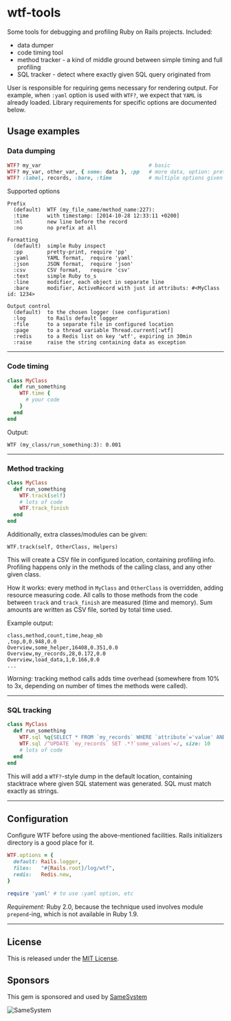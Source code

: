 wtf-tools
=========

Some tools for debugging and profiling Ruby on Rails projects. Included:

* data dumper 
* code timing tool
* method tracker - a kind of middle ground between simple timing and full profiling
* SQL tracker - detect where exactly given SQL query originated from

User is responsible for requiring gems necessary for rendering output. 
For example, when `:yaml` option is used with `WTF?`, we expect that `YAML` is already loaded.
Library requirements for specific options are documented below.

Usage examples
--------------

### Data dumping

```ruby
WTF? my_var                                   # basic
WTF? my_var, other_var, { some: data }, :pp   # more data, option: pretty-print
WTF? :label, records, :bare, :time            # multiple options given
```

Supported options

```
Prefix
  (default)  WTF (my_file_name/method_name:227): 
  :time      with timestamp: [2014-10-28 12:33:11 +0200]
  :nl        new line before the record
  :no        no prefix at all

Formatting
  (default)  simple Ruby inspect
  :pp        pretty-print, require 'pp'
  :yaml      YAML format,  require 'yaml'
  :json      JSON format,  require 'json'
  :csv       CSV format,   require 'csv'
  :text      simple Ruby to_s
  :line      modifier, each object in separate line
  :bare      modifier, ActiveRecord with just id attributs: #<MyClass id: 1234>

Output control
  (default)  to the chosen logger (see configuration)
  :log       to Rails default logger
  :file      to a separate file in configured location
  :page      to a thread variable Thread.current[:wtf]
  :redis     to a Redis list on key 'wtf', expiring in 30min
  :raise     raise the string containing data as exception
```

---

### Code timing

```ruby
class MyClass
  def run_something
    WTF.time {
      # your code
    }
  end
end
```

Output:

```
WTF (my_class/run_something:3): 0.001
```

---

### Method tracking

```ruby
class MyClass
  def run_something
    WTF.track(self)
    # lots of code
    WTF.track_finish
  end
end
```

Additionally, extra classes/modules can be given:

```
WTF.track(self, OtherClass, Helpers)
```

This will create a CSV file in configured location, containing profiling info.
Profiling happens only in the methods of the calling class, and any other given class.

How it works: every method in `MyClass` and `OtherClass` is overridden, adding resource measuring code.
All calls to those methods from the code between `track` and `track_finish` are measured (time and memory).
Sum amounts are written as CSV file, sorted by total time used.

Example output:

```csv
class,method,count,time,heap_mb
,top,0,0.948,0.0
Overview,some_helper,16408,0.351,0.0
Overview,my_records,28,0.172,0.0
Overview,load_data,1,0.166,0.0 
...
```

*Warning:* tracking method calls adds time overhead (somewhere from 10% to 3x, depending on number of times the methods were called).

---

### SQL tracking

```ruby
class MyClass
  def run_something
    WTF.sql %q{SELECT * FROM `my_records` WHERE `attribute`='value' AND `etc`}
    WTF.sql /^UPDATE `my_records` SET .*?`some_values`=/, size: 10
    # lots of code
  end
end
```

This will add a `WTF?`-style dump in the default location, containing stacktrace where given SQL statement was generated. SQL must match exactly as strings.

---


Configuration
-------------

Configure WTF before using the above-mentioned facilities. Rails initializers directory is a good place for it.

```ruby
WTF.options = {
  default: Rails.logger,
  files:   "#{Rails.root}/log/wtf",
  redis:   Redis.new,
}

require 'yaml' # to use :yaml option, etc
```

*Requirement:* Ruby 2.0, because the technique used involves module `prepend`-ing, which is not available in Ruby 1.9.

---

License
-------

This is released under the [MIT License](http://www.opensource.org/licenses/MIT).

Sponsors
-------

This gem is sponsored and used by [SameSystem](http://www.samesystem.com)

![SameSystem](http://www.samesystem.com/assets/logo_small.png)

